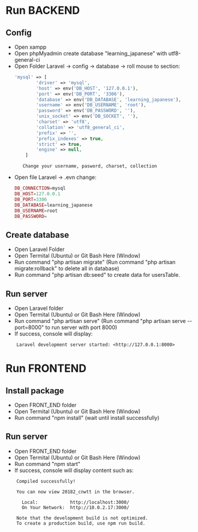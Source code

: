 Run BACKEND
======================
## Config
+ Open xampp
+ Open phpMyadmin create database "learning_japanese" with utf8-general-ci
+ Open Folder Laravel -> config -> database -> roll mouse to section:
	```php
	'mysql' => [
            'driver' => 'mysql',
            'host' => env('DB_HOST', '127.0.0.1'),
            'port' => env('DB_PORT', '3306'),
            'database' => env('DB_DATABASE', 'learning_japanese'),
            'username' => env('DB_USERNAME', 'root'),
            'password' => env('DB_PASSWORD', ''),
            'unix_socket' => env('DB_SOCKET', ''),
            'charset' => 'utf8',
            'collation' => 'utf8_general_ci',
            'prefix' => '',
            'prefix_indexes' => true,
            'strict' => true,
            'engine' => null,
        ]
	```
     	 Change your username, pasword, charset, collection  
+ Open file Laravel -> .evn change:
	```php
	DB_CONNECTION=mysql
	DB_HOST=127.0.0.1
	DB_PORT=3306
	DB_DATABASE=learning_japanese
	DB_USERNAME=root
	DB_PASSWORD=
	```

## Create database
+ Open Laravel Folder
+ Open Termital (Ubuntu) or Git Bash Here (Window) 
+ Run command "php artisan migrate" (Run command "php artisan migrate:rollback" to delete all in database)
+ Run command "php artisan db:seed" to create data for usersTable. 

## Run server
+ Open Laravel folder
+ Open Termital (Ubuntu) or Git Bash Here (Window) 
+ Run command "php artisan serve" (Run command "php artisan serve --port=8000" to run server with port 8000)
+ If success, console will display:
```
	Laravel development server started: <http://127.0.0.1:8000>
```


Run FRONTEND
======================
## Install package
+ Open FRONT_END folder
+ Open Termital (Ubuntu) or Git Bash Here (Window) 
+ Run command "npm install" (wait until install successfully)

## Run server
+ Open FRONT_END folder
+ Open Termital (Ubuntu) or Git Bash Here (Window) 
+ Run command "npm start"
+ If success, console will display content such as:
```
	Compiled successfully!

	You can now view 20182_cnwtt in the browser.

	  Local:            http://localhost:3000/
	  On Your Network:  http://10.0.2.17:3000/

	Note that the development build is not optimized.
	To create a production build, use npm run build.
```
